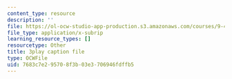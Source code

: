 ```yaml
---
content_type: resource
description: ''
file: https://ol-ocw-studio-app-production.s3.amazonaws.com/courses/9-40-introduction-to-neural-computation-spring-2018/7683c7e295708f3b03e3706946fdffb5_vQpo3rTwUjc.srt
file_type: application/x-subrip
learning_resource_types: []
resourcetype: Other
title: 3play caption file
type: OCWFile
uid: 7683c7e2-9570-8f3b-03e3-706946fdffb5
---
```

